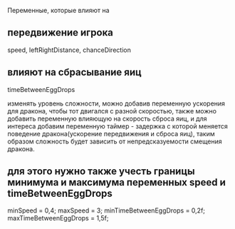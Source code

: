 Переменные, которые влияют на 
## передвижение игрока
speed, leftRightDistance, chanceDirection
## влияют на сбрасывание яиц
timeBetweenEggDrops

изменять уровень сложности, можно добавив переменную ускорения для дракона, чтобы тот двигался с разной скоростью,
также можно добавить переменную влияющую на скорость сброса яиц,
и для интереса добавим переменную таймер - задержка с которой меняется поведение дракона(ускорение передвижения и сброса яиц),
таким образом сложность будет зависить от непредсказуемости смещения дракона.
## для этого нужно также учесть границы минимума и максимума переменных speed и timeBetweenEggDrops
minSpeed = 0,4;
maxSpeed = 3;
minTimeBetweenEggDrops = 0,2f;
maxTimeBetweenEggDrops = 1,5f;
